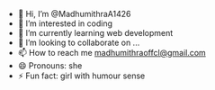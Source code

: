 - 👋 Hi, I’m @MadhumithraA1426
- 👀 I’m interested in coding
- 🌱 I’m currently learning web development 
- 💞️ I’m looking to collaborate on ...
- 📫 How to reach me madhumithraoffcl@gmail.com
- 😄 Pronouns: she 
- ⚡ Fun fact: girl with humour sense

<!---
MadhumithraA1426/MadhumithraA1426 is a ✨ special ✨ repository because its `README.md` (this file) appears on your GitHub profile.
You can click the Preview link to take a look at your changes.
--->
